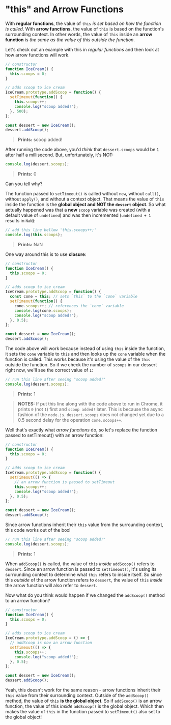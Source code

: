 # "this" and Arrow Functions

With **regular functions**, the value of `this` _is set based on how the function is called_. With **arrow functions**, the value of `this` is based on the function's surrounding context. In other words, the value of `this` inside an **arrow function** is _the same as the value of this outside the function_.

Let's check out an example with this in _regular functions_ and then look at how arrow functions will work.

```js
// constructor
function IceCream() {
  this.scoops = 0;
}

// adds scoop to ice cream
IceCream.prototype.addScoop = function() {
  setTimeout(function() {
    this.scoops++;
    console.log("scoop added!");
  }, 500);
};

const dessert = new IceCream();
dessert.addScoop();
```

> **Prints:** scoop added!

After running the code above, you'd _think_ that `dessert.scoops` would be `1` after half a millisecond. But, unfortunately, it's NOT:

```js
console.log(dessert.scoops);
```

> **Prints:** 0

Can you tell why?

The function passed to `setTimeout()` is called without `new`, without `call()`, without `apply()`, and without a context object. That means the value of `this` inside the function is the **global object and NOT the `dessert` object**. So what actually happened was that a **new** `scoop` variable was created (with a default value of `undefined`) and was then incremented (`undefined + 1` results in `NaN`):

```js
// add this line bellow 'this.scoops++;'
console.log(this.scoops);
```

> **Prints:** NaN

One way around this is to use **closure**:

```js
// constructor
function IceCream() {
  this.scoops = 0;
}

// adds scoop to ice cream
IceCream.prototype.addScoop = function() {
  const cone = this; // sets `this` to the `cone` variable
  setTimeout(function() {
    cone.scoops++; // references the `cone` variable
    console.log(cone.scoops);
    console.log("scoop added!");
  }, 0.5);
};

const dessert = new IceCream();
dessert.addScoop();
```

The code above will work because instead of using `this` inside the function, it sets the `cone` variable to `this` and then looks up the `cone` variable when the function is called. This works because it's using the value of the `this` outside the function. So if we check the number of `scoops` in our dessert right now, we'll see the correct value of `1`:

```js
// run this line after seeing "scoop added!"
console.log(dessert.scoops);
```

> **Prints:** 1

> **NOTES:** If put this line along with the code above to run in Chrome, it prints `0` (not `1`) first and `scoop added!` later. This is because the async fashion of the `node.js`. `dessert.scoops` does not changed yet due to a 0.5 second delay for the operation `cone.scoops++`.

Well that's exactly what _arrow functions_ do, so let's replace the function passed to setTimeout() with an arrow function:

```js
// constructor
function IceCream() {
  this.scoops = 0;
}

// adds scoop to ice cream
IceCream.prototype.addScoop = function() {
  setTimeout(() => {
    // an arrow function is passed to setTimeout
    this.scoops++;
    console.log("scoop added!");
  }, 0.5);
};

const dessert = new IceCream();
dessert.addScoop();
```

Since arrow functions inherit their `this` value from the surrounding context, this code works out of the box!

```js
// run this line after seeing "scoop added!"
console.log(dessert.scoops);
```

> **Prints:** 1

When `addScoop()` is called, the value of `this` _inside_ `addScoop()` refers to `dessert`. Since an arrow function is passed to `setTimeout()`, it's using its surrounding context to determine what `this` refers to inside itself. So since this _outside_ of the arrow function refers to `dessert`, the value of `this` _inside_ the arrow function will also refer to `dessert`.

Now what do you think would happen if we changed the `addScoop()` method to an arrow function?

```js
// constructor
function IceCream() {
  this.scoops = 0;
}

// adds scoop to ice cream
IceCream.prototype.addScoop = () => {
  // addScoop is now an arrow function
  setTimeout(() => {
    this.scoops++;
    console.log("scoop added!");
  }, 0.5);
};

const dessert = new IceCream();
dessert.addScoop();
```

Yeah, this doesn't work for the same reason - arrow functions inherit their `this` value from their surrounding context. Outside of the `addScoop()` method, the value of `this` **is the global object**. So if `addScoop()` is an arrow function, the value of this _inside_ `addScoop()` is the global object. Which then makes the value of `this` in the function passed to `setTimeout()` also set to the global object!
